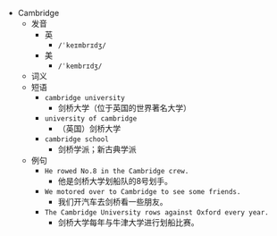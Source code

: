 - Cambridge
  - 发音
    - 英
      - `/ˈkeɪmbrɪdʒ/`
    - 美
      - `/ˈkembrɪdʒ/`
  - 词义
  - 短语
    - `cambridge university`
      - 剑桥大学（位于英国的世界著名大学） 
    - `university of cambridge`
      - （英国）剑桥大学 
    - `cambridge school`
      - 剑桥学派；新古典学派 
  - 例句
    - `He rowed No.8 in the Cambridge crew.`
      - 他是剑桥大学划船队的8号划手。
    - `We motored over to Cambridge to see some friends.`
      - 我们开汽车去剑桥看一些朋友。
    - `The Cambridge University rows against Oxford every year.`
      - 剑桥大学每年与牛津大学进行划船比赛。

